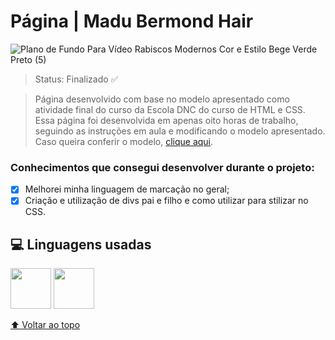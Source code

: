 # Página | Madu Bermond Hair

![Plano de Fundo Para Vídeo Rabiscos Modernos Cor e Estilo Bege Verde Preto (5)](https://user-images.githubusercontent.com/118373959/208247036-072265c0-ea2b-4f95-8f2d-85f50d3597a2.gif)

> Status: Finalizado ✅

> Página desenvolvido com base no modelo apresentado como atividade final do curso da Escola DNC do curso de HTML e CSS. Essa página foi desenvolvida em apenas oito horas de trabalho, seguindo as instruções em aula e modificando o modelo apresentado. Caso queira conferir o modelo, [clique aqui](https://www.figma.com/file/01T9bnpk9SZk0XbuC7tXBJ/LP-Portfolio?node-id=202%3A54&t=bWPjZdvie2kE3Iyu-0).

### Conhecimentos que consegui desenvolver durante o projeto:

- [x] Melhorei minha linguagem de marcação no geral;
- [x] Criação e utilização de divs pai e filho e como utilizar para stilizar no CSS.

## 💻 Linguagens usadas

<img src="https://cdn.jsdelivr.net/gh/devicons/devicon/icons/css3/css3-original-wordmark.svg" width="65px" height="65px"> <img src="https://cdn.jsdelivr.net/gh/devicons/devicon/icons/html5/html5-original-wordmark.svg" width="65px" height="65px">

          

[⬆ Voltar ao topo](https://github.com/amandasboza/Curriculo-HTML-CSS)<br>
